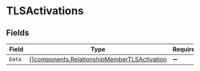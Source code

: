 # TLSActivations


## Fields

| Field                                                                                                  | Type                                                                                                   | Required                                                                                               | Description                                                                                            |
| ------------------------------------------------------------------------------------------------------ | ------------------------------------------------------------------------------------------------------ | ------------------------------------------------------------------------------------------------------ | ------------------------------------------------------------------------------------------------------ |
| `Data`                                                                                                 | [][components.RelationshipMemberTLSActivation](../../models/shared/relationshipmembertlsactivation.md) | :heavy_minus_sign:                                                                                     | N/A                                                                                                    |